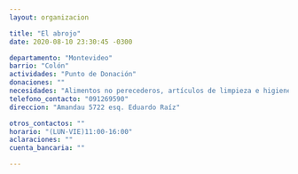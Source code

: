 ```yaml
---
layout: organizacion

title: "El abrojo"
date: 2020-08-10 23:30:45 -0300

departamento: "Montevideo"
barrio: "Colón"
actividades: "Punto de Donación"
donaciones: ""
necesidades: "Alimentos no perecederos, artículos de limpieza e higiene personal y del hogar"
telefono_contacto: "091269590"
direccion: "Amandau 5722 esq. Eduardo Raíz"

otros_contactos: ""
horario: "(LUN-VIE)11:00-16:00"
aclaraciones: ""
cuenta_bancaria: ""

---
```

